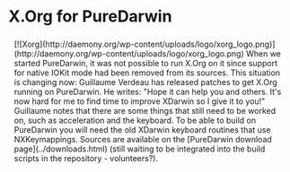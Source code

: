 X.Org for PureDarwin
====================
<div style="display:inline;margin:5px 10px;float:right">
[![Xorg](http://daemony.org/wp-content/uploads/logo/xorg_logo.png)](http://daemony.org/wp-content/uploads/logo/xorg_logo.png)
When we started PureDarwin, it was not possible to run X.Org on it since support for native IOKit mode had been removed from its sources.
This situation is changing now:
Guillaume Verdeau has released patches to get X.Org running on PureDarwin.
He writes: "Hope it can help you and others. It's now hard for me to find time to improve XDarwin so I give it to you!"
Guillaume notes that there are some things that still need to be worked on, such as acceleration and the keyboard. To be able to build on PureDarwin you will need the old XDarwin keyboard routines that use NXKeymappings.
Sources are available on the [PureDarwin download page](../downloads.html) (still waiting to be integrated into the build scripts in the repository - volunteers?).
